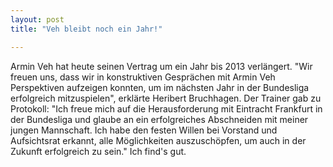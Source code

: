 ```yaml
---
layout: post
title: "Veh bleibt noch ein Jahr!"

---
```


Armin Veh hat heute seinen Vertrag um ein Jahr bis 2013 verlängert. "Wir freuen uns, dass wir in konstruktiven Gesprächen mit Armin Veh Perspektiven aufzeigen konnten, um im nächsten Jahr in der Bundesliga erfolgreich mitzuspielen", erklärte Heribert Bruchhagen. Der Trainer gab zu Protokoll: "Ich freue mich auf die Herausforderung mit Eintracht Frankfurt in der Bundesliga und glaube an ein erfolgreiches Abschneiden mit meiner jungen Mannschaft. Ich habe den festen Willen bei Vorstand und Aufsichtsrat erkannt, alle Möglichkeiten auszuschöpfen, um auch in der Zukunft erfolgreich zu sein." Ich find's gut.


